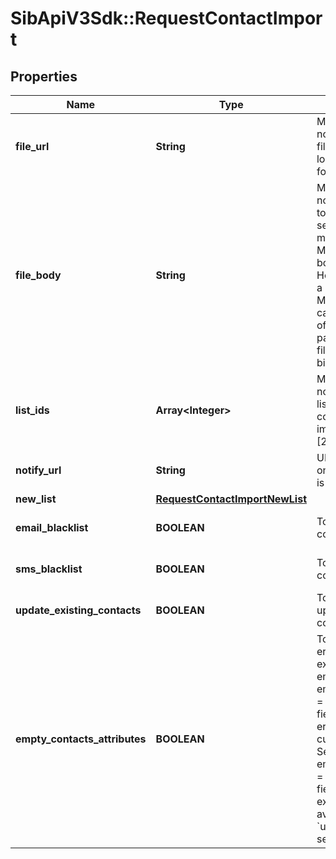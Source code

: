 # SibApiV3Sdk::RequestContactImport

## Properties
Name | Type | Description | Notes
------------ | ------------- | ------------- | -------------
**file_url** | **String** | Mandatory if fileBody is not defined. URL of the file to be imported (no local file). Possible file formats: .txt, .csv | [optional] 
**file_body** | **String** | Mandatory if fileUrl is not defined. CSV content to be imported. Use semicolon to separate multiple attributes. Maximum allowed file body size is 10MB . However we recommend a safe limit of around 8 MB to avoid the issues caused due to increase of file body size while parsing. Please use fileUrl instead to import bigger files. | [optional] 
**list_ids** | **Array&lt;Integer&gt;** | Mandatory if newList is not defined. Ids of the lists in which the contacts shall be imported. For example, [2, 4, 7]. | [optional] 
**notify_url** | **String** | URL that will be called once the export process is finished | [optional] 
**new_list** | [**RequestContactImportNewList**](RequestContactImportNewList.md) |  | [optional] 
**email_blacklist** | **BOOLEAN** | To blacklist all the contacts for email | [optional] [default to false]
**sms_blacklist** | **BOOLEAN** | To blacklist all the contacts for sms | [optional] [default to false]
**update_existing_contacts** | **BOOLEAN** | To facilitate the choice to update the existing contacts | [optional] [default to true]
**empty_contacts_attributes** | **BOOLEAN** | To facilitate the choice to erase any attribute of the existing contacts with empty value. emptyContactsAttributes &#x3D; true means the empty fields in your import will erase any attribute that currently contain data in SendinBlue, &amp; emptyContactsAttributes &#x3D; false means the empty fields will not affect your existing data ( only available if &#x60;updateExistingContacts&#x60; set to true ) | [optional] [default to false]


